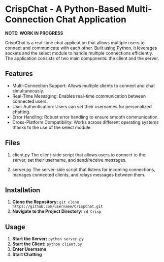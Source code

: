 # CrispChat - A Python-Based Multi-Connection Chat Application

**NOTE: WORK IN PROGRESS**

CrispChat is a real-time chat application that allows multiple users to connect and communicate with each other. Built using Python, it leverages sockets and the select module to handle multiple connections efficiently. The application consists of two main components: the client and the server.

## Features
- Multi-Connection Support: Allows multiple clients to connect and chat simultaneously.
- Real-Time Messaging: Enables real-time communication between connected users.
- User Authentication: Users can set their usernames for personalized chatting.
- Error Handling: Robust error handling to ensure smooth communication.
- Cross-Platform Compatibility: Works across different operating systems thanks to the use of the select module.

## Files
1. client.py
The client-side script that allows users to connect to the server, set their username, and send/receive messages.

2. server.py
The server-side script that listens for incoming connections, manages connected clients, and relays messages between them.

## Installation
1. **Clone the Repository:**
``` git clone https://github.com/username/CrispChat.git ```
2. **Navigate to the Project Directory:**
``` cd Crisp ```

## Usage
1. **Start the Server:**
``` python server.py ```
2. **Start the Client:**
``` python client.py ```
3. **Enter Username**
4. **Start Chatting**
